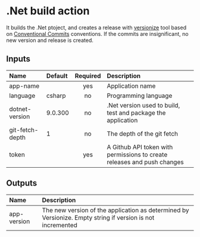 # .Net build action

It builds the .Net ptoject, and creates a release with [versionize](https://github.com/versionize/versionize) tool based on [Conventional Commits](https://www.conventionalcommits.org/en/v1.0.0/) conventions.
If the commits are insignificant, no new version and release is created.

## Inputs

| Name                    | Default   | Required | Description          |
| :---                    | :----     | :------: | :----                |
| app-name                |           | yes      | Application name     |
| language                | csharp    | no       | Programming language |
| dotnet-version          | 9.0.300   | no       | .Net version used to build, test and package the application |
| git-fetch-depth         | 1         | no       | The depth of the git fetch |
| token                   |           | yes       | A Github API token with permissions to create releases and push changes |

## Outputs

| Name                    | Description  |
| :---                    | :----        |
| app-version             | The new version of the application as determined by Versionize. Empty string if version is not incremented |
